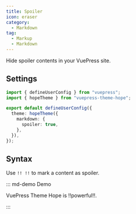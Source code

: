 ```yaml
---
title: Spoiler
icon: eraser
category:
  - Markdown
tag:
  - Markup
  - Markdown
---
```


Hide spoiler contents in your VuePress site.

<!-- more -->

## Settings

```ts twoslash {7} title=".vuepress/config.ts"
import { defineUserConfig } from "vuepress";
import { hopeTheme } from "vuepress-theme-hope";

export default defineUserConfig({
  theme: hopeTheme({
    markdown: {
      spoiler: true,
    },
  }),
});
```

## Syntax

Use `!! !!` to mark a content as spoiler.

::: md-demo Demo

VuePress Theme Hope is !!powerful!!.

:::
